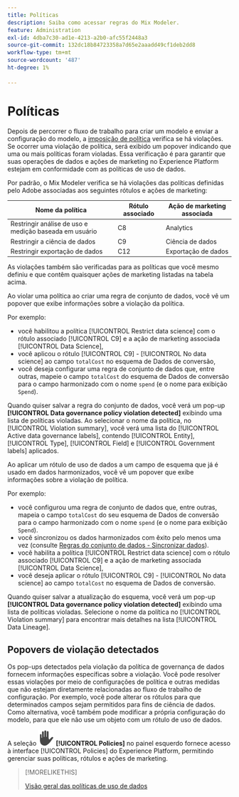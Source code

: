 ```yaml
---
title: Políticas
description: Saiba como acessar regras do Mix Modeler.
feature: Administration
exl-id: 4dba7c30-ad1e-4213-a2b0-afc55f2448a3
source-git-commit: 132dc18b84723358a7d65e2aaadd49cf1deb2dd8
workflow-type: tm+mt
source-wordcount: '487'
ht-degree: 1%

---
```


# Políticas

Depois de percorrer o fluxo de trabalho para criar um modelo e enviar a configuração do modelo, a [imposição de política](https://experienceleague.adobe.com/en/docs/experience-platform/data-governance/enforcement/overview#automatic-enforcement) verifica se há violações. Se ocorrer uma violação de política, será exibido um popover indicando que uma ou mais políticas foram violadas. Essa verificação é para garantir que suas operações de dados e ações de marketing no Experience Platform estejam em conformidade com as políticas de uso de dados.

Por padrão, o Mix Modeler verifica se há violações das políticas definidas pelo Adobe associadas aos seguintes rótulos e ações de marketing:

| Nome da política | Rótulo associado | Ação de marketing associada |
|---|---|---|
| Restringir análise de uso e medição baseada em usuário | C8 | Analytics |
| Restringir a ciência de dados | C9 | Ciência de dados |
| Restringir exportação de dados | C12 | Exportação de dados |

As violações também são verificadas para as políticas que você mesmo definiu e que contêm quaisquer ações de marketing listadas na tabela acima.

Ao violar uma política ao criar uma regra de conjunto de dados, você vê um popover que exibe informações sobre a violação da política.

Por exemplo:

- você habilitou a política [!UICONTROL Restrict data science] com o rótulo associado [!UICONTROL C9] e a ação de marketing associada [!UICONTROL Data Science],
- você aplicou o rótulo [!UICONTROL C9] - [!UICONTROL No data science] ao campo `totalCost` no esquema de Dados de conversão,
- você deseja configurar uma regra de conjunto de dados que, entre outras, mapeie o campo `totalCost` do esquema de Dados de conversão para o campo harmonizado com o nome `spend` (e o nome para exibição `Spend`).

Quando quiser salvar a regra do conjunto de dados, você verá um pop-up **[!UICONTROL Data governance policy violation detected]** exibindo uma lista de políticas violadas. Ao selecionar o nome da política, no [!UICONTROL Violation summary], você verá uma lista do [!UICONTROL Active data governance labels], contendo [!UICONTROL Entity], [!UICONTROL Type], [!UICONTROL Field] e [!UICONTROL Government labels] aplicados.

<!-- pending screenshot -->

Ao aplicar um rótulo de uso de dados a um campo de esquema que já é usado em dados harmonizados, você vê um popover que exibe informações sobre a violação de política.

Por exemplo:

- você configurou uma regra de conjunto de dados que, entre outras, mapeia o campo `totalCost` do seu esquema de Dados de conversão para o campo harmonizado com o nome `spend` (e o nome para exibição `Spend`).
- você sincronizou os dados harmonizados com êxito pelo menos uma vez (consulte [Regras do conjunto de dados - Sincronizar dados](/help/harmonize-data/dataset-rules.md#sync-data)).
- você habilita a política [!UICONTROL Restrict data science] com o rótulo associado [!UICONTROL C9] e a ação de marketing associada [!UICONTROL Data Science],
- você deseja aplicar o rótulo [!UICONTROL C9] - [!UICONTROL No data science] ao campo `totalCost` no esquema de Dados de conversão.

Quando quiser salvar a atualização do esquema, você verá um pop-up **[!UICONTROL Data governance policy violation detected]** exibindo uma lista de políticas violadas. Selecione o nome da política no [!UICONTROL Violation summary] para encontrar mais detalhes na lista [!UICONTROL Data Lineage].

<!-- pending screenshot -->

## Popovers de violação detectados

Os pop-ups detectados pela violação da política de governança de dados fornecem informações específicas sobre a violação. Você pode resolver essas violações por meio de configurações de política e outras medidas que não estejam diretamente relacionadas ao fluxo de trabalho de configuração. Por exemplo, você pode alterar os rótulos para que determinados campos sejam permitidos para fins de ciência de dados. Como alternativa, você também pode modificar a própria configuração do modelo, para que ele não use um objeto com um rótulo de uso de dados.

A seleção ![Privacidade](/help/assets/icons/Privacy.svg) **[!UICONTROL Policies]** no painel esquerdo fornece acesso à interface [!UICONTROL Policies] do Experience Platform, permitindo gerenciar suas políticas, rótulos e ações de marketing.

<!--
Currently,  Mix Modeler does not support all of the data governance functionality offered by Experience Platform. Field level access control is supported. See [Field level access control](../harmonize-data/dataset-rules.md#field-level-access-control)
-->

>[!MORELIKETHIS]
>
>[Visão geral das políticas de uso de dados](https://experienceleague.adobe.com/en/docs/experience-platform/data-governance/policies/overview)
>
>

